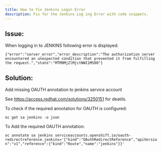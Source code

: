 ```yaml
---
title: How to fix Jenkins Login Error
description: Fix for the Jenkins Log ing Error with code snippets.
---
```

## Issue:

When logging in to JENKINS following error is displayed:
```
{"error":"server_error","error_description":"The authorization server encountered an unexpected condition that prevented it from fulfilling the request.","state":"MTM0MjZlMjctNWI1MS00"}
```

## Solution:

Add missing OAUTH annotation to jenkins service account

See https://access.redhat.com/solutions/3250151  for deatils.

To check if the required annotation for OAUTH is configured:

`oc get sa jenkins -o json`

To Add the required OAUTH annotation:

`oc annotate sa jenkins serviceaccounts.openshift.io/oauth-redirectreference.jenkins='{"kind":"OAuthRedirectReference","apiVersion":"v1","reference":{"kind":"Route","name":"jenkins"}}'`

